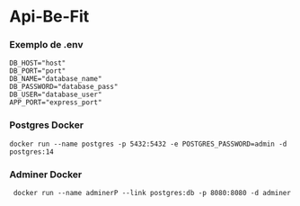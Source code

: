 # Api-Be-Fit

<h3> Exemplo de .env </h3>

```
DB_HOST="host"
DB_PORT="port"
DB_NAME="database_name"
DB_PASSWORD="database_pass"
DB_USER="database_user"
APP_PORT="express_port"
```


<h3> Postgres Docker </h3>

```
docker run --name postgres -p 5432:5432 -e POSTGRES_PASSWORD=admin -d postgres:14
```

<h3> Adminer Docker </h3>

```
 docker run --name adminerP --link postgres:db -p 8080:8080 -d adminer
```